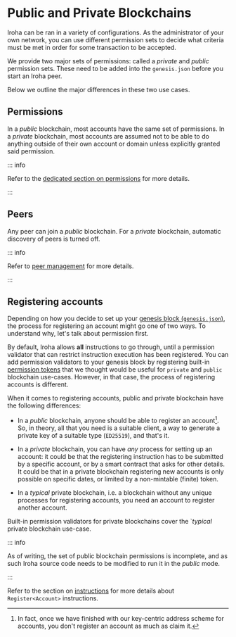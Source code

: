 # Public and Private Blockchains

Iroha can be ran in a variety of configurations. As the administrator of
your own network, you can use different permission sets to decide what
criteria must be met in order for some transaction to be accepted.

We provide two major sets of permissions: called a _private_ and _public_
permission sets. These need to be added into the `genesis.json` before you
start an Iroha peer.

Below we outline the major differences in these two use cases.

## Permissions

In a _public_ blockchain, most accounts have the same set of permissions.
In a _private_ blockchain, most accounts are assumed not to be able to do
anything outside of their own account or domain unless explicitly granted
said permission.

::: info

Refer to the
[dedicated section on permissions](/guide/blockchain/permissions.md) for more
details.

:::

## Peers

Any peer can join a _public_ blockchain. For a _private_ blockchain,
automatic discovery of peers is turned off.

::: info

Refer to [peer management](peer-management.md) for more details.

:::

## Registering accounts

Depending on how you decide to set up your
[genesis block (`genesis.json`)](genesis.md), the process for registering
an account might go one of two ways. To understand why, let's talk about
permission first.

By default, Iroha allows **all** instructions to go through, until a
permission validator that can restrict instruction execution has been
registered. You can add permission validators to your genesis block by
registering built-in [permission tokens](/guide/blockchain/permissions.md) that
we thought would be useful for `private` and `public` blockchain use-cases.
However, in that case, the process of registering accounts is different.

When it comes to registering accounts, public and private blockchain have
the following differences:

- In a _public_ blockchain, anyone should be able to register an
  account[^1]. So, in theory, all that you need is a suitable client, a way
  to generate a private key of a suitable type (`ED25519`), and that's it.

- In a _private_ blockchain, you can have _any_ process for setting up an
  account: it could be that the registering instruction has to be submitted
  by a specific account, or by a smart contract that asks for other
  details. It could be that in a private blockchain registering new
  accounts is only possible on specific dates, or limited by a non-mintable
  (finite) token.

- In a _typical_ private blockchain, i.e. a blockchain without any unique
  processes for registering accounts, you need an account to register
  another account.

Built-in permission validators for private blockchains cover the `_typical_
private blockchain use-case.

::: info

<!-- Check: a reference about future releases or work in progress -->

As of writing, the set of public blockchain permissions is incomplete, and
as such Iroha source code needs to be modified to run it in the _public_
mode.

:::

Refer to the section on
[instructions](/guide/blockchain/instructions.md#un-register) for more details
about `Register<Account>` instructions.

[^1]:
    In fact, once we have finished with our key-centric address scheme for
    accounts, you don't register an account as much as claim it.

